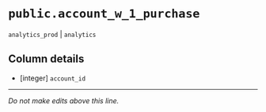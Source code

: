 # `public.account_w_1_purchase`
`analytics_prod` | `analytics`

## Column details
* [integer]   `account_id`

-------------------------------------------------------------------------------
*Do not make edits above this line.*
